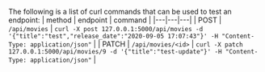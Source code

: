 The following is a list of curl commands that can be used to test an endpoint:
| method | endpoint | command |
|---|---|---|
| POST | `/api/movies` | `curl -X post 127.0.0.1:5000/api/movies -d '{"title":"test","release_date":"2020-09-05 17:07:43"}' -H "Content-Type: application/json"` |
| PATCH | `/api/movies/<id>` | `curl -X patch 127.0.0.1:5000/api/movies/9 -d '{"title":"test-update"}' -H "Content-Type: application/json"` |